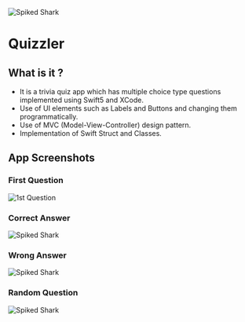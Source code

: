 
![Spiked Shark](Documentation/Logo.png)

#  Quizzler

## What is it ?

* It is a trivia quiz app which has multiple choice type questions implemented using Swift5 and XCode. 
* Use of UI elements such as Labels and Buttons and changing them programmatically. 
* Use of MVC (Model-View-Controller) design pattern. 
* Implementation of Swift Struct and Classes.


## App Screenshots

### First Question

![1st Question](Documentation/1stQ.png)

### Correct Answer

![Spiked Shark](Documentation/CorrectAnswer.png)

### Wrong Answer

![Spiked Shark](Documentation/WrongAnswer.png)

### Random Question

![Spiked Shark](Documentation/RandomQ.png)

